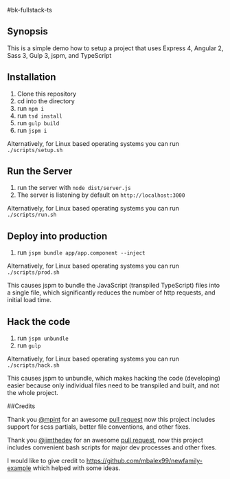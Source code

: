 #bk-fullstack-ts

## Synopsis

This is a simple demo how to setup a project that uses Express 4, Angular 2, Sass 3, Gulp 3, jspm, and TypeScript

## Installation

1. Clone this repository
2. cd into the directory
3. run `npm i`
4. run `tsd install`
4. run `gulp build`
5. run `jspm i`

Alternatively, for Linux based operating systems you can run `./scripts/setup.sh`

## Run the Server
1. run the server with `node dist/server.js`
2. The server is listening by default on `http://localhost:3000`

Alternatively, for Linux based operating systems you can run `./scripts/run.sh`

## Deploy into production
1. run `jspm bundle app/app.component --inject`

Alternatively, for Linux based operating systems you can run `./scripts/prod.sh`

This causes jspm to bundle the JavaScript (transpiled TypeScript) files into a single file,
which significantly reduces the number of http requests, and initial load time.

## Hack the code
1. run `jspm unbundle`
2. run `gulp`

Alternatively, for Linux based operating systems you can run `./scripts/hack.sh`

This causes jspm to unbundle, which makes hacking the code (developing) easier because
only individual files need to be transpiled and built, and not the whole project.

##Credits

Thank you [@mpint](https://github.com/mpint) for an awesome [pull request](https://github.com/bkinsey808/bk-fullstack-ts/pull/9)
now this project includes support for scss partials, better file conventions, and other fixes.

Thank you [@jimthedev](https://github.com/jimthedev) for an awesome [pull request](https://github.com/bkinsey808/bk-fullstack-ts/pull/2),
now this project includes convenient bash scripts for major dev processes and other fixes.

I would like to give credit to https://github.com/mbalex99/newfamily-example which helped with some ideas.
